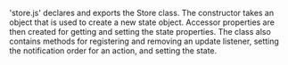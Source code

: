 'store.js' declares and exports the Store class. The constructor takes an object that is used to create a new state object. Accessor properties are then created for getting and setting the state properties. The class also contains methods for registering and removing an update listener, setting the notification order for an action, and setting the state.
